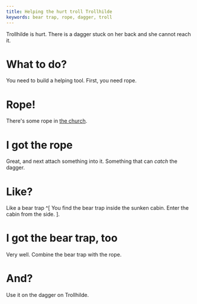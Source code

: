 ```yaml
---
title: Helping the hurt troll Trollhilde
keywords: bear trap, rope, dagger, troll
---
```


Trollhilde is hurt. There is a dagger stuck on her back and she cannot reach it.

# What to do?
You need to build a helping tool. First, you need rope.

# Rope!
There's some rope in [the church](030-church-gate.md).

# I got the rope
Great, and next attach something into it. Something that can *catch* the dagger.

# Like?
Like a bear trap ^[ You find the bear trap inside the sunken cabin. Enter the cabin from the side. ].

# I got the bear trap, too
Very well. Combine the bear trap with the rope.

# And?
Use it on the dagger on Trollhilde.
